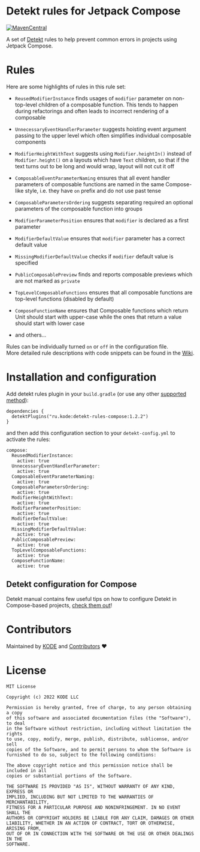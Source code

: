 # Detekt rules for Jetpack Compose

[![MavenCentral](https://img.shields.io/maven-central/v/ru.kode/detekt-rules-compose?versionPrefix=1.2.2)](https://search.maven.org/artifact/ru.kode/detekt-rules-compose)

A set of [Detekt](https://detekt.dev) rules to help prevent common errors in projects using Jetpack Compose.

# Rules

Here are some highlights of rules in this rule set:

- `ReusedModifierInstance` finds usages of `modifier` parameter on non-top-level children of a composable function. This tends to happen during refactorings and often leads to incorrect rendering of a composable

- `UnnecessaryEventHandlerParameter` suggests hoisting event argument passing to the upper level which often simplifies individual composable components

- `ModifierHeightWithText` suggests using `Modifier.heightIn()` instead of `Modifier.height()` on a layouts which have `Text` children, so that if the text turns out to be long and would wrap, layout will not cut it off

- `ComposableEventParameterNaming` ensures that all event handler parameters of composable functions are named in the same Compose-like style, i.e. they have `on` prefix and do not use past tense

- `ComposableParametersOrdering` suggests separating required an optional parameters of the composable function into groups

- `ModifierParameterPosition` ensures that `modifier` is declared as a first parameter

- `ModifierDefaultValue` ensures that `modifier` parameter has a correct default value

- `MissingModifierDefaultValue` checks if `modifier` default value is specified

- `PublicComposablePreview` finds and reports composable previews which are not marked as `private`

- `TopLevelComposableFunctions` ensures that all composable functions are top-level functions (disabled by default)

- `ComposeFunctionName` ensures that Composable functions which return Unit should start with upper-case while the ones that return a value should start with lower case

- and others...

Rules can be individually turned `on` or `off` in the configuration file.  
More detailed rule descriptions with code snippets can be found in the [Wiki](https://github.com/appKODE/detekt-rules-compose/wiki).

# Installation and configuration

Add detekt rules plugin in your `build.gradle` (or use any other [supported method](https://detekt.dev/docs/introduction/extensions#let-detekt-know-about-your-extensions)):
```
dependencies {
  detektPlugins("ru.kode:detekt-rules-compose:1.2.2")
}
```
and then add this configuration section to your `detekt-config.yml` to activate the rules:
```
compose:
  ReusedModifierInstance:
    active: true
  UnnecessaryEventHandlerParameter:
    active: true
  ComposableEventParameterNaming:
    active: true
  ComposableParametersOrdering:
    active: true
  ModifierHeightWithText:
    active: true
  ModifierParameterPosition:
    active: true
  ModifierDefaultValue:
    active: true
  MissingModifierDefaultValue:
    active: true
  PublicComposablePreview:
    active: true
  TopLevelComposableFunctions:
    active: true
  ComposeFunctionName:
    active: true
```

## Detekt configuration for Compose

Detekt manual contains few useful tips on how to configure Detekt in Compose-based projects, [check them out](https://detekt.dev/docs/introduction/compose/)!

# Contributors

Maintained by [KODE](https://kode.ru) and [Contributors](https://github.com/appKODE/detekt-rules-compose/graphs/contributors) ❤️

# License
```
MIT License

Copyright (c) 2022 KODE LLC

Permission is hereby granted, free of charge, to any person obtaining a copy
of this software and associated documentation files (the "Software"), to deal
in the Software without restriction, including without limitation the rights
to use, copy, modify, merge, publish, distribute, sublicense, and/or sell
copies of the Software, and to permit persons to whom the Software is
furnished to do so, subject to the following conditions:

The above copyright notice and this permission notice shall be included in all
copies or substantial portions of the Software.

THE SOFTWARE IS PROVIDED "AS IS", WITHOUT WARRANTY OF ANY KIND, EXPRESS OR
IMPLIED, INCLUDING BUT NOT LIMITED TO THE WARRANTIES OF MERCHANTABILITY,
FITNESS FOR A PARTICULAR PURPOSE AND NONINFRINGEMENT. IN NO EVENT SHALL THE
AUTHORS OR COPYRIGHT HOLDERS BE LIABLE FOR ANY CLAIM, DAMAGES OR OTHER
LIABILITY, WHETHER IN AN ACTION OF CONTRACT, TORT OR OTHERWISE, ARISING FROM,
OUT OF OR IN CONNECTION WITH THE SOFTWARE OR THE USE OR OTHER DEALINGS IN THE
SOFTWARE.
```
